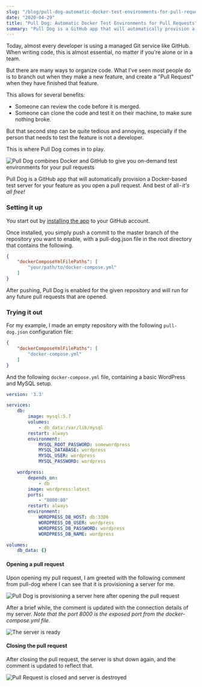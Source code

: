 ```yaml
---
slug: "/blog/pull-dog-automatic-docker-test-environments-for-pull-requests"
date: "2020-04-29"
title: "Pull Dog: Automatic Docker Test Environments for Pull Requests"
summary: "Pull Dog is a GitHub app that will automatically provision a Docker-based test server for your feature as you open a pull request. And best of all - it's all free!"
---
```


Today, almost every developer is using a managed Git service like GitHub. When writing code, this is almost essential, no matter if you're alone or in a team.

But there are many ways to organize code. What I've seen most people do is to branch out when they make a new feature, and create a "Pull Request" when they have finished that feature.

This allows for several benefits:
- Someone can review the code before it is merged.
- Someone can clone the code and test it on their machine, to make sure nothing broke.

But that second step can be quite tedious and annoying, especially if the person that needs to test the feature is not a developer.

This is where Pull Dog comes in to play.


<img src="/images/pull-dog/promo.png" alt="Pull Dog combines Docker and GitHub to give you on-demand test environments for your pull requests" />

Pull Dog is a GitHub app that will automatically provision a Docker-based test server for your feature as you open a pull request. And best of all - *it's all free!*

### Setting it up
You start out by <a href="https://github.com/apps/pull-dog" target="_blank" rel="nofollow noopener noreferrer">installing the app</a> to your GitHub account.

Once installed, you simply push a commit to the master branch of the repository you want to enable, with a pull-dog.json file in the root directory that contains the following.

```json
{
    "dockerComposeYmlFilePaths": [
        "your/path/to/docker-compose.yml"
    ]
}
```

After pushing, Pull Dog is enabled for the given repository and will run for any future pull requests that are opened.

### Trying it out
For my example, I made an empty repository with the following `pull-dog.json` configuration file:

```json
{
    "dockerComposeYmlFilePaths": [
        "docker-compose.yml"
    ]
}
```

And the following `docker-compose.yml` file, containing a basic WordPress and MySQL setup.

```yaml
version: '3.3'

services:
    db:
        image: mysql:5.7
        volumes:
            - db_data:/var/lib/mysql
        restart: always
        environment:
            MYSQL_ROOT_PASSWORD: somewordpress
            MYSQL_DATABASE: wordpress
            MYSQL_USER: wordpress
            MYSQL_PASSWORD: wordpress

    wordpress:
        depends_on:
            - db
        image: wordpress:latest
        ports:
            - "8000:80"
        restart: always
        environment:
            WORDPRESS_DB_HOST: db:3306
            WORDPRESS_DB_USER: wordpress
            WORDPRESS_DB_PASSWORD: wordpress
            WORDPRESS_DB_NAME: wordpress

volumes:
    db_data: {}
```

#### Opening a pull request
Upon opening my pull request, I am greeted with the following comment from pull-dog where I can see that it is provisioning a server for me.

<img src="/images/pull-dog/screenshot-1.jpg" alt="Pull Dog is provisioning a server here after opening the pull request" />

After a brief while, the comment is updated with the connection details of my server. *Note that the port 8000 is the exposed port from the docker-compose.yml file.*

<img src="/images/pull-dog/screenshot-2.jpg" alt="The server is ready" />

#### Closing the pull request
After closing the pull request, the server is shut down again, and the comment is updated to reflect that.

<img src="/images/pull-dog/screenshot-3.jpg" alt="Pull Request is closed and server is destroyed" />
